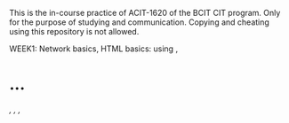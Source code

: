 This is the in-course practice of ACIT-1620 of the BCIT CIT program.
Only for the purpose of studying and communication.
Copying and cheating using this repository is not allowed.

  WEEK1: 
  Network basics, HTML basics: using <img>, <h1>...<h6>, <head>, <thml>, <title>, ,head>, <body>

  WEEK2: 
  HTML: <table>, internal styling, <section>, <a>, <hr>, <be>, <b> vs. <em> vs. <mark> vs. <strong>, <sup> vs. <sub>, <figure>, <qouteblock> etc.

  WEEK3:
  CSS basics
